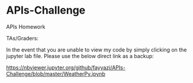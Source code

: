 # APIs-Challenge
APIs Homework

TAs/Graders:

In the event that you are unable to view my code by simply clicking on the jupyter lab file.
Please use the below direct link as a backup:

https://nbviewer.jupyter.org/github/fayyazj/APIs-Challenge/blob/master/WeatherPy.ipynb
